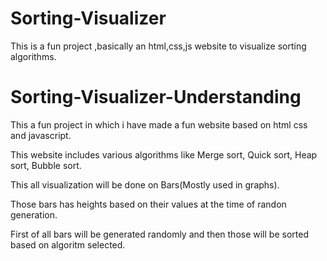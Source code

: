 # Sorting-Visualizer

This is a fun project ,basically an html,css,js website to visualize sorting algorithms.

# Sorting-Visualizer-Understanding 

This a fun project in which i have made a fun website based on html css and javascript.

This website includes various algorithms like
Merge sort,
Quick sort,
Heap sort,
Bubble sort.

This all visualization will be done on Bars(Mostly used in graphs).

Those bars has heights based on their values at the time of randon generation.

First of all bars will be generated randomly and then those will be sorted based on algoritm selected.
